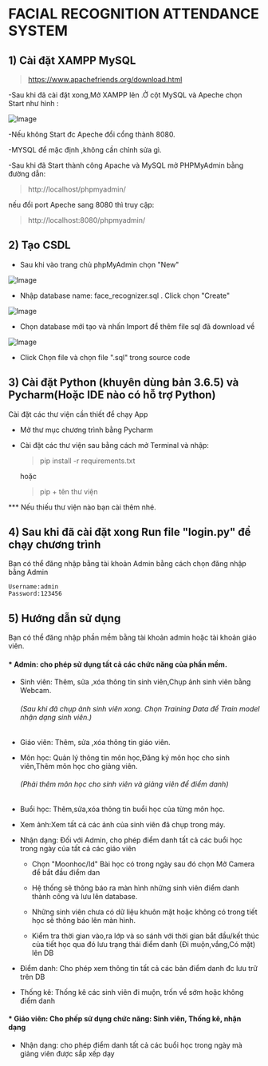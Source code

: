 # FACIAL RECOGNITION ATTENDANCE SYSTEM


## 1) Cài đặt XAMPP MySQL
> https://www.apachefriends.org/download.html

-Sau khi đã cài đặt xong,Mở XAMPP lên .Ở cột MySQL và Apeche chọn Start như hình :

![Image](https://github.com/user-attachments/assets/9418c017-79e0-41ba-a93f-9573bab24345)

-Nếu không Start đc Apeche đổi cổng thành 8080.

-MYSQL để mặc định ,không cần chỉnh sửa gì. 

-Sau khi đã Start thành công Apache và MySQL mở PHPMyAdmin bằng đường dẫn: 

>http://localhost/phpmyadmin/

nếu đổi port Apeche sang 8080 thì truy cập:

>http://localhost:8080/phpmyadmin/

## 2) Tạo CSDL

+ Sau khi vào trang chủ phpMyAdmin chọn "New"

![Image](https://github.com/user-attachments/assets/40022d21-494d-4985-8235-d29e9f206b33)

+ Nhập database name: face_recognizer.sql . Click chọn "Create"

![Image](https://github.com/user-attachments/assets/3b1cab84-3aeb-4958-b472-4aeccaca4f32)

+ Chọn database mới tạo và nhấn Import để thêm file sql đã download về
 
![Image](https://github.com/user-attachments/assets/b57c2646-4620-4597-8f7a-99cfb7e705e2)

+ Click Chọn file và chọn file ".sql" trong source code

## 3) Cài đặt Python (khuyên dùng bản 3.6.5) và Pycharm(Hoặc IDE nào có hỗ trợ Python)

Cài đặt các thư viện cần thiết để chạy App
  
+ Mở thư mục chương trình bằng Pycharm
+ Cài đặt các thư viện sau bằng cách mở Terminal và nhập:
    >pip install -r requirements.txt

    hoặc 
    
    >pip + tên thư viện
  
*** Nếu thiếu thư viện nào bạn cài thêm nhé.

## 4) Sau khi đã cài đặt xong Run file "login.py" để chạy chương trình
	
Bạn có thể đăng nhập bằng tài khoản Admin bằng cách chọn đăng nhập bằng Admin
	
    Username:admin 
    Password:123456
	
## 5) Hướng dẫn sử dụng
Bạn có thể đăng nhập phần mềm bằng tài khoản admin hoặc tài khoản giáo viên.

#### * Admin: cho phép sử dụng tất cả các chức năng của phần mềm.

- Sinh viên: Thêm, sửa ,xóa thông tin sinh viên,Chụp ảnh sinh viên bằng Webcam.

    ###### (Sau khi đã chụp ảnh sinh viên xong. Chọn Training Data để Train model nhận dạng sinh viên.)

- Giáo viên: Thêm, sửa ,xóa thông tin giáo viên.


- Môn học: Quản lý thông tin môn học,Đăng ký môn học cho sinh viên,Thêm môn học cho giảng viên.
    ###### (Phải thêm môn học cho sinh viên và giảng viên để điểm danh)

- Buổi học: Thêm,sửa,xóa thông tin buổi học của từng môn học.


- Xem ảnh:Xem tất cả các ảnh của sinh viên đã chụp trong máy.


- Nhận dạng: Đối với Admin, cho phép điểm danh tất cả các buổi học trong ngày của tất cả các giáo viên
	
  + Chọn "Moonhoc/Id" Bài học có trong ngày sau đó chọn Mở Camera để bắt đầu điểm dan

  + Hệ thống sẽ thông báo ra màn hình những sinh viên điểm danh thành công và lưu lên database.

  + Những sinh viên chưa có dữ liệu khuôn mặt hoặc không có trong tiết học sẽ thông báo lên màn hình.

  + Kiểm tra thời gian vào,ra lớp và so sánh với thời gian bắt đầu/kết thúc của tiết học qua đó lưu trạng thái điểm danh (Đi muộn,vắng,Có mặt) lên DB


- Điểm danh: Cho phép xem thông tin tất cả các bản điểm danh đc lưu trữ trên DB


-  Thống kê: Thống kê các sinh viên đi muộn, trốn về sớm  hoặc không điểm danh

#### * Giáo viên: Cho phếp sử dụng chức năng: Sinh viên, Thống kê, nhận dạng

- Nhận dạng: cho phép điểm danh tất cả các buổi học trong ngày mà giảng viên được sắp xếp dạy
